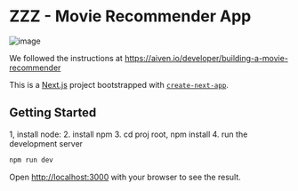 # ZZZ - Movie Recommender App
![image](https://github.com/ZZZ-RecSys/ZZZ-MovieSearch-Client/assets/18610590/211c3c31-7c9e-47b9-81ef-5210c4f1ed73)


We followed the instructions at https://aiven.io/developer/building-a-movie-recommender

This is a [Next.js](https://nextjs.org/) project bootstrapped with [`create-next-app`](https://github.com/vercel/next.js/tree/canary/packages/create-next-app).

## Getting Started



1, install node:
2. install npm
3. cd proj root, npm install
4.  run the development server

```bash
npm run dev
```

Open [http://localhost:3000](http://localhost:3000) with your browser to see the result.

